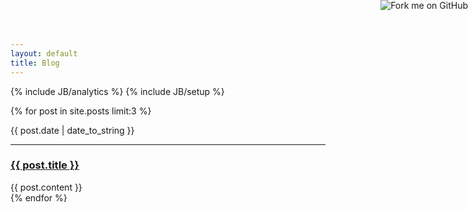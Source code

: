```yaml
---
layout: default
title: Blog
---
```


{% include JB/analytics %}
{% include JB/setup %}

<a href="http://github.com/carvil"><img style="position: fixed; top: 0; right: 0; border: 0; z-index: 1;" src="https://a248.e.akamai.net/assets.github.com/img/7afbc8b248c68eb468279e8c17986ad46549fb71/687474703a2f2f73332e616d617a6f6e6177732e636f6d2f6769746875622f726962626f6e732f666f726b6d655f72696768745f6461726b626c75655f3132313632312e706e67" alt="Fork me on GitHub"></a>

{% for post in site.posts limit:3 %}
  <div class="article">
    {{ post.date | date_to_string }}
    <hr>
    <h3><a href="{{ BASE_PATH }}{{ post.url }}">{{ post.title }}</a></h3>
    {{ post.content }}
  </div>
{% endfor %}
